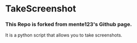 # TakeScreenshot
### This Repo is forked from mente123's Github page.

It is a python script that allows you to take screenshots. 
